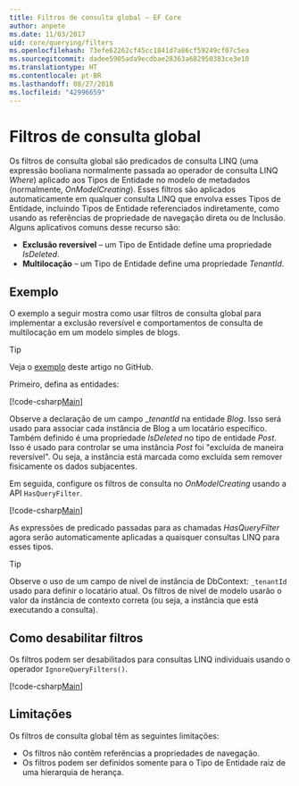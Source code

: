 ```yaml
---
title: Filtros de consulta global – EF Core
author: anpete
ms.date: 11/03/2017
uid: core/querying/filters
ms.openlocfilehash: 73efe62262cf45cc1841d7a86cf59249cf07c5ea
ms.sourcegitcommit: dadee5905ada9ecdbae28363a682950383ce3e10
ms.translationtype: HT
ms.contentlocale: pt-BR
ms.lasthandoff: 08/27/2018
ms.locfileid: "42996659"
---
```

# <a name="global-query-filters"></a>Filtros de consulta global

Os filtros de consulta global são predicados de consulta LINQ (uma expressão booliana normalmente passada ao operador de consulta LINQ *Where*) aplicado aos Tipos de Entidade no modelo de metadados (normalmente, *OnModelCreating*). Esses filtros são aplicados automaticamente em qualquer consulta LINQ que envolva esses Tipos de Entidade, incluindo Tipos de Entidade referenciados indiretamente, como usando as referências de propriedade de navegação direta ou de Inclusão. Alguns aplicativos comuns desse recurso são:

* **Exclusão reversível** – um Tipo de Entidade define uma propriedade *IsDeleted*.
* **Multilocação** – um Tipo de Entidade define uma propriedade *TenantId*.

## <a name="example"></a>Exemplo

O exemplo a seguir mostra como usar filtros de consulta global para implementar a exclusão reversível e comportamentos de consulta de multilocação em um modelo simples de blogs.

> [!TIP]
> Veja o [exemplo](https://github.com/aspnet/EntityFrameworkCore/tree/master/samples/QueryFilters) deste artigo no GitHub.

Primeiro, defina as entidades:

[!code-csharp[Main](../../../efcore-repo/samples/QueryFilters/Program.cs#Entities)]

Observe a declaração de um campo __tenantId_ na entidade _Blog_. Isso será usado para associar cada instância de Blog a um locatário específico. Também definido é uma propriedade _IsDeleted_ no tipo de entidade _Post_. Isso é usado para controlar se uma instância _Post_ foi "excluída de maneira reversível". Ou seja, a instância está marcada como excluída sem remover fisicamente os dados subjacentes.

Em seguida, configure os filtros de consulta no _OnModelCreating_ usando a API ```HasQueryFilter```.

[!code-csharp[Main](../../../efcore-repo/samples/QueryFilters/Program.cs#Configuration)]

As expressões de predicado passadas para as chamadas _HasQueryFilter_ agora serão automaticamente aplicadas a quaisquer consultas LINQ para esses tipos.

> [!TIP]
> Observe o uso de um campo de nível de instância de DbContext: ```_tenantId``` usado para definir o locatário atual. Os filtros de nível de modelo usarão o valor da instância de contexto correta (ou seja, a instância que está executando a consulta).

## <a name="disabling-filters"></a>Como desabilitar filtros

Os filtros podem ser desabilitados para consultas LINQ individuais usando o operador ```IgnoreQueryFilters()```.

[!code-csharp[Main](../../../efcore-repo/samples/QueryFilters/Program.cs#IgnoreFilters)]

## <a name="limitations"></a>Limitações

Os filtros de consulta global têm as seguintes limitações:

* Os filtros não contêm referências a propriedades de navegação.
* Os filtros podem ser definidos somente para o Tipo de Entidade raiz de uma hierarquia de herança.
